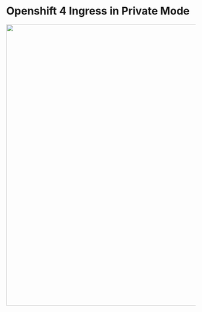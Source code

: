 # Openshift 4 Ingress in Private Mode

 <img align="center" width="750" src="pics/ingress_private.png">
